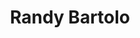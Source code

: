 ---
title: "Randy Bartolo"
image: "images/team/generico-M.jpg"
jobtitle: "Ayudante - Curso Mecatrónica"
category: estudiante
linkedinurl: ""
weight: 18
---